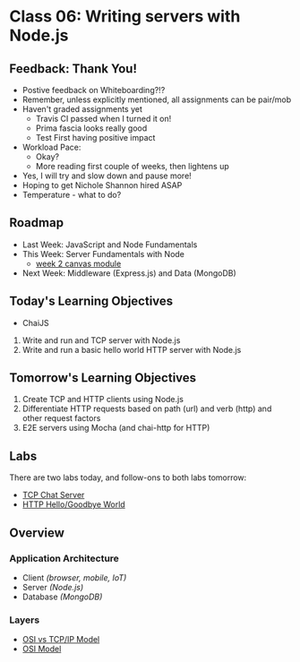# Class 06: Writing servers with Node.js

## Feedback: Thank You!

* Postive feedback on Whiteboarding?!?
* Remember, unless explicitly mentioned, all assignments can be pair/mob
* Haven't graded assignments yet
	* Travis CI passed when I turned it on!
	* Prima fascia looks really good
	* Test First having positive impact
* Workload Pace:
	* Okay?
	* More reading first couple of weeks, then lightens up
* Yes, I will try and slow down and pause more!
* Hoping to get Nichole Shannon hired ASAP
* Temperature - what to do?

## Roadmap

* Last Week: JavaScript and Node Fundamentals
* This Week: Server Fundamentals with Node
	* [week 2 canvas module](https://canvas.instructure.com/courses/1022347/modules)
* Next Week: Middleware (Express.js) and Data (MongoDB)

## Today's Learning Objectives

* ChaiJS

1. Write and run and TCP server with Node.js
2. Write and run a basic hello world HTTP server with Node.js

## Tomorrow's Learning Objectives

1. Create TCP and HTTP clients using Node.js
2. Differentiate HTTP requests based on path (url) and verb (http) and other request factors
3. E2E servers using Mocha (and chai-http for HTTP)

## Labs

There are two labs today, and follow-ons to both labs tomorrow:

* [TCP Chat Server](https://github.com/codefellows-portland-javascript-401d2/tcp-chat-server)
* [HTTP Hello/Goodbye World](https://github.com/codefellows-portland-javascript-401d2/http-hello-goodbye-world)

## Overview

### Application Architecture
* Client _(browser, mobile, IoT)_
* Server _(Node.js)_
* Database _(MongoDB)_

### Layers
* [OSI vs TCP/IP Model](http://www.tcpipguide.com/free/diagrams/tcpiplayers.png)
* [OSI Model](http://blog.buildingautomationmonthly.com/wp-content/uploads/2013/05/OSI-Model.png)


